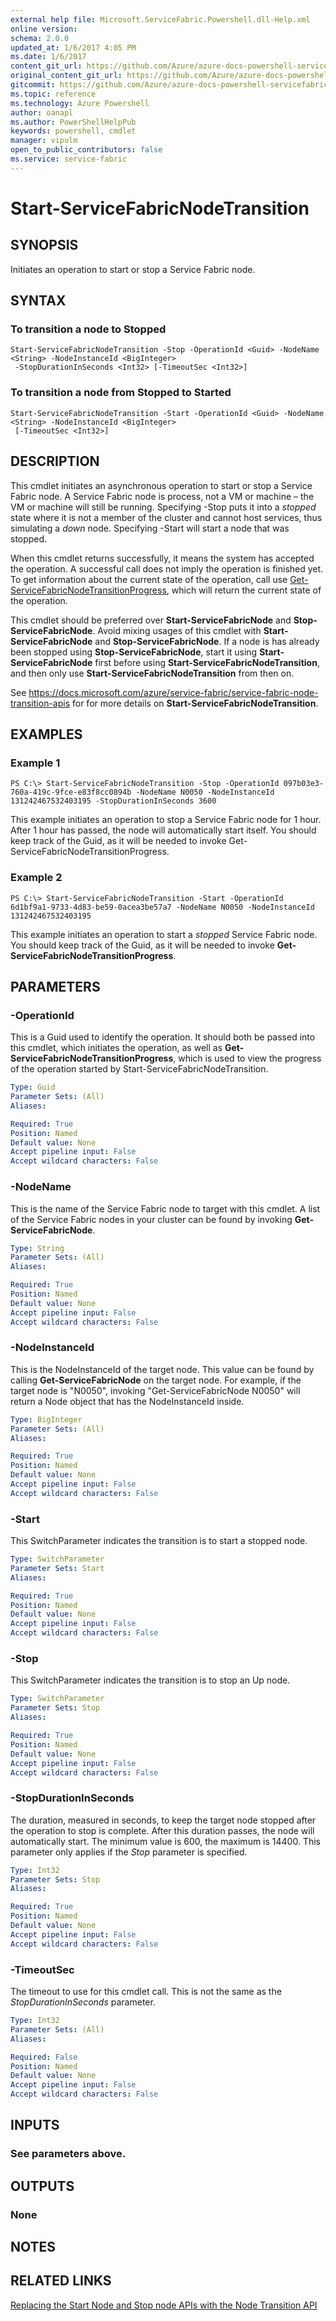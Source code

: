 ```yaml
---
external help file: Microsoft.ServiceFabric.Powershell.dll-Help.xml
online version:
schema: 2.0.0
updated_at: 1/6/2017 4:05 PM
ms.date: 1/6/2017
content_git_url: https://github.com/Azure/azure-docs-powershell-servicefabric/blob/master/Service-Fabric-cmdlets/ServiceFabric/vlatest/Start-ServiceFabricNodeTransition.md
original_content_git_url: https://github.com/Azure/azure-docs-powershell-servicefabric/blob/master/Service-Fabric-cmdlets/ServiceFabric/vlatest/Start-ServiceFabricNodeTransition.md
gitcommit: https://github.com/Azure/azure-docs-powershell-servicefabric/blob/6bca44f3dba8260569d7266eafaa664c8154bb93/Service-Fabric-cmdlets/ServiceFabric/vlatest/Start-ServiceFabricNodeTransition.md
ms.topic: reference
ms.technology: Azure Powershell
author: oanapl
ms.author: PowerShellHelpPub
keywords: powershell, cmdlet
manager: vipulm
open_to_public_contributors: false
ms.service: service-fabric
---
```


# Start-ServiceFabricNodeTransition

## SYNOPSIS
Initiates an operation to start or stop a Service Fabric node.

## SYNTAX

### To transition a node to Stopped
```
Start-ServiceFabricNodeTransition -Stop -OperationId <Guid> -NodeName <String> -NodeInstanceId <BigInteger>
 -StopDurationInSeconds <Int32> [-TimeoutSec <Int32>]
```

### To transition a node from Stopped to Started
```
Start-ServiceFabricNodeTransition -Start -OperationId <Guid> -NodeName <String> -NodeInstanceId <BigInteger>
 [-TimeoutSec <Int32>]
```

## DESCRIPTION

This cmdlet initiates an asynchronous operation to start or stop a Service Fabric node.  A Service Fabric node is process, not a VM or machine – the VM or machine will still be running.  Specifying -Stop puts it into a *stopped* state where it is not a member of the cluster and cannot host services, thus simulating a *down* node.  Specifying -Start will start a node that was stopped.

When this cmdlet returns successfully, it means the system has accepted the operation.  A successful call does not imply the operation is finished yet.  To get information about the current state of the operation, call use [Get-ServiceFabricNodeTransitionProgress](./Get-ServiceFabricNodeTransitionProgress.md), which will return the current state of the operation.  

This cmdlet should be preferred over **Start-ServiceFabricNode** and **Stop-ServiceFabricNode**.  Avoid mixing usages of this cmdlet with **Start-ServiceFabricNode** and **Stop-ServiceFabricNode**.  If a node is has already been stopped using **Stop-ServiceFabricNode**, start it using **Start-ServiceFabricNode** first before using **Start-ServiceFabricNodeTransition**, and then only use **Start-ServiceFabricNodeTransition** from then on.

See https://docs.microsoft.com/azure/service-fabric/service-fabric-node-transition-apis for for more details on **Start-ServiceFabricNodeTransition**.

## EXAMPLES

### Example 1
```
PS C:\> Start-ServiceFabricNodeTransition -Stop -OperationId 097b03e3-760a-419c-9fce-e83f8cc0894b -NodeName N0050 -NodeInstanceId 131242467532403195 -StopDurationInSeconds 3600
```

This example initiates an operation to stop a Service Fabric node for 1 hour.  After 1 hour has passed, the node will automatically start itself.  You should keep track of the Guid, as it will be needed to invoke Get-ServiceFabricNodeTransitionProgress.

### Example 2
```
PS C:\> Start-ServiceFabricNodeTransition -Start -OperationId 6d1bf9a1-9733-4d83-be59-0acea3be57a7 -NodeName N0050 -NodeInstanceId 131242467532403195
```

This example initiates an operation to start a *stopped* Service Fabric node.  You should keep track of the Guid, as it will be needed to invoke **Get-ServiceFabricNodeTransitionProgress**.

## PARAMETERS

### -OperationId
This is a Guid used to identify the operation.  It should both be passed into this cmdlet, which initiates the operation, as well as **Get-ServiceFabricNodeTransitionProgress**, which is used to view the progress of the operation started by Start-ServiceFabricNodeTransition.

```yaml
Type: Guid
Parameter Sets: (All)
Aliases:

Required: True
Position: Named
Default value: None
Accept pipeline input: False
Accept wildcard characters: False
```


### -NodeName
This is the name of the Service Fabric node to target with this cmdlet.  A list of the Service Fabric nodes in your cluster can be found by invoking **Get-ServiceFabricNode**.

```yaml
Type: String
Parameter Sets: (All)
Aliases:

Required: True
Position: Named
Default value: None
Accept pipeline input: False
Accept wildcard characters: False
```

### -NodeInstanceId

This is the NodeInstanceId of the target node.  This value can be found by calling **Get-ServiceFabricNode** on the target node.  For example, if the target node is "N0050", invoking "Get-ServiceFabricNode N0050" will return a Node object that has the NodeInstanceId inside.

```yaml
Type: BigInteger
Parameter Sets: (All)
Aliases:

Required: True
Position: Named
Default value: None
Accept pipeline input: False
Accept wildcard characters: False
```


### -Start
This SwitchParameter indicates the transition is to start a stopped node.

```yaml
Type: SwitchParameter
Parameter Sets: Start
Aliases:

Required: True
Position: Named
Default value: None
Accept pipeline input: False
Accept wildcard characters: False
```

### -Stop
This SwitchParameter indicates the transition is to stop an Up node.

```yaml
Type: SwitchParameter
Parameter Sets: Stop
Aliases:

Required: True
Position: Named
Default value: None
Accept pipeline input: False
Accept wildcard characters: False
```

### -StopDurationInSeconds
The duration, measured in seconds, to keep the target node stopped after the operation to stop is complete.  After this duration passes, the node will automatically start.  The minimum value is 600, the maximum is 14400.  This parameter only applies if the *Stop* parameter is specified.

```yaml
Type: Int32
Parameter Sets: Stop
Aliases:

Required: True
Position: Named
Default value: None
Accept pipeline input: False
Accept wildcard characters: False
```

### -TimeoutSec
The timeout to use for this cmdlet call.  This is not the same as the *StopDurationInSeconds* parameter.

```yaml
Type: Int32
Parameter Sets: (All)
Aliases:

Required: False
Position: Named
Default value: None
Accept pipeline input: False
Accept wildcard characters: False
```

## INPUTS

### See parameters above.


## OUTPUTS

### None

## NOTES

## RELATED LINKS

[Replacing the Start Node and Stop node APIs with the Node Transition API](https://docs.microsoft.com/azure/service-fabric/service-fabric-node-transition-apis)
